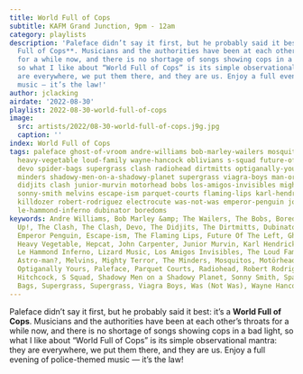 ```yaml
---
title: World Full of Cops
subtitle: KAFM Grand Junction, 9pm - 12am
category: playlists
description: 'Paleface didn’t say it first, but he probably said it best: it’s a **World
  Full of Cops**. Musicians and the authorities have been at each other’s throats
  for a while now, and there is no shortage of songs showing cops in a bad light,
  so what I like about “World Full of Cops” is its simple observational mantra: they
  are everywhere, we put them there, and they are us. Enjoy a full evening of police-themed
  music — it’s the law!'
author: jclacking
airdate: '2022-08-30'
playlist: 2022-08-30-world-full-of-cops
image:
  src: artists/2022/08-30-world-full-of-cops.j9g.jpg
  caption: ''
index: World Full of Cops
tags: paleface ghost-of-vroom andre-williams bob-marley-wailers mosquitos robyn-hitchcock
  heavy-vegetable loud-family wayne-hancock oblivians s-squad future-of-left break-up
  devo spider-bags supergrass clash radiohead dirtmitts optiganally-yours lizard-music
  minders shadowy-men-on-a-shadowy-planet supergrass viagra-boys man-or-astro-man
  didjits clash junior-murvin motorhead bobs los-amigos-invisibles mighty-terror hepcat
  sonny-smith melvins escape-ism parquet-courts flaming-lips karl-hendricks-trio sparrow
  killdozer robert-rodriguez electrocute was-not-was emperor-penguin john-carpenter
  le-hammond-inferno dubinator boredoms
keywords: Andre Williams, Bob Marley &amp; The Wailers, The Bobs, Boredoms, Break
  Up!, The Clash, The Clash, Devo, The Didjits, The Dirtmitts, Dubinator , Electrocute,
  Emperor Penguin, Escape-ism, The Flaming Lips, Future Of The Left, Ghost of Vroom,
  Heavy Vegetable, Hepcat, John Carpenter, Junior Murvin, Karl Hendricks Trio, Killdozer,
  Le Hammond Inferno, Lizard Music, Los Amigos Invisibles, The Loud Family, Man Or
  Astro-man?, Melvins, Mighty Terror, The Minders, Mosquitos, Motörhead, Oblivians,
  Optiganally Yours, Paleface, Parquet Courts, Radiohead, Robert Rodriguez, Robyn
  Hitchcock, S Squad, Shadowy Men on a Shadowy Planet, Sonny Smith, Sparrow, Spider
  Bags, Supergrass, Supergrass, Viagra Boys, Was (Not Was), Wayne Hancock
---
```

Paleface didn’t say it first, but he probably said it best: it’s a **World Full of Cops**. Musicians and the authorities have been at each other’s throats for a while now, and there is no shortage of songs showing cops in a bad light, so what I like about “World Full of Cops” is its simple observational mantra: they are everywhere, we put them there, and they are us. Enjoy a full evening of police-themed music — it’s the law!
